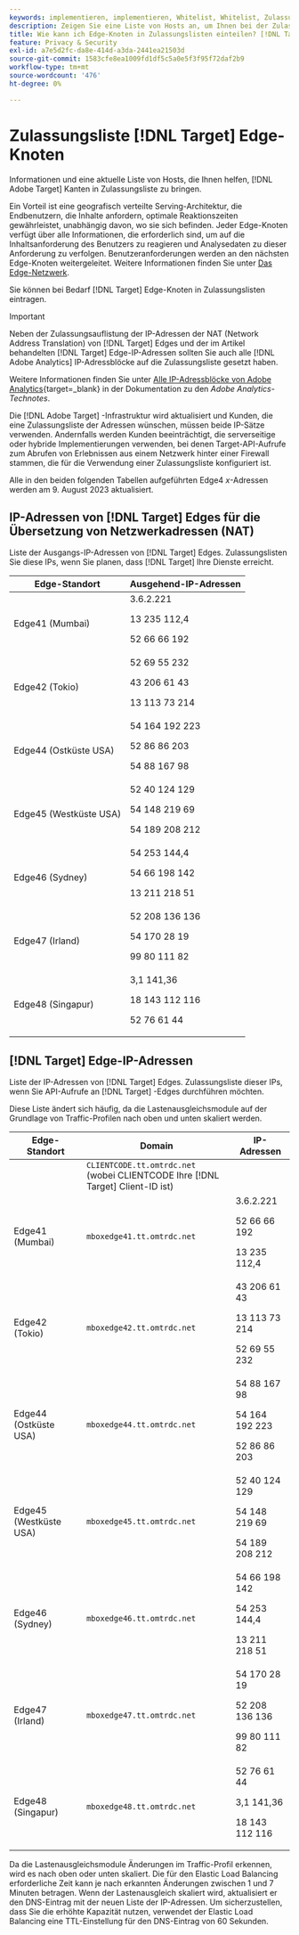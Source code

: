 ```yaml
---
keywords: implementieren, implementieren, Whitelist, Whitelist, Zulassungsliste, Zulassungsliste, Edge, Edges, 9 USD
description: Zeigen Sie eine Liste von Hosts an, um Ihnen bei der Zulassungsliste von [!DNL Adobe Target] Edges zu helfen (geografisch verteilte Serving-Knoten, die optimale Antwortzeiten für Endbenutzer gewährleisten).
title: Wie kann ich Edge-Knoten in Zulassungslisten einteilen? [!DNL Target]
feature: Privacy & Security
exl-id: a7e5d2fc-da8e-414d-a3da-2441ea21503d
source-git-commit: 1583cfe8ea1009fd1df5c5a0e5f3f95f72daf2b9
workflow-type: tm+mt
source-wordcount: '476'
ht-degree: 0%

---
```


# Zulassungsliste [!DNL Target] Edge-Knoten

Informationen und eine aktuelle Liste von Hosts, die Ihnen helfen, [!DNL Adobe Target] Kanten in Zulassungsliste zu bringen.

Ein Vorteil ist eine geografisch verteilte Serving-Architektur, die Endbenutzern, die Inhalte anfordern, optimale Reaktionszeiten gewährleistet, unabhängig davon, wo sie sich befinden. Jeder Edge-Knoten verfügt über alle Informationen, die erforderlich sind, um auf die Inhaltsanforderung des Benutzers zu reagieren und Analysedaten zu dieser Anforderung zu verfolgen. Benutzeranforderungen werden an den nächsten Edge-Knoten weitergeleitet. Weitere Informationen finden Sie unter [Das Edge-Netzwerk](https://experienceleague.adobe.com/docs/target/using/introduction/how-target-works.html#concept_0AE2ED8E9DE64288A8B30FCBF1040934).

Sie können bei Bedarf [!DNL Target] Edge-Knoten in Zulassungslisten eintragen.

>[!IMPORTANT]
>
>Neben der Zulassungsauflistung der IP-Adressen der NAT (Network Address Translation) von [!DNL Target] Edges und der im Artikel behandelten [!DNL Target] Edge-IP-Adressen sollten Sie auch alle [!DNL Adobe Analytics] IP-Adressblöcke auf die Zulassungsliste gesetzt haben.
>
>Weitere Informationen finden Sie unter [Alle IP-Adressblöcke von Adobe Analytics](https://experienceleague.adobe.com/docs/analytics/technotes/ip-addresses.html?lang=en#all-adobe-analytics-ip-address-blocks){target=_blank} in der Dokumentation zu den *Adobe Analytics-Technotes*.
>
>Die [!DNL Adobe Target] -Infrastruktur wird aktualisiert und Kunden, die eine Zulassungsliste der Adressen wünschen, müssen beide IP-Sätze verwenden. Andernfalls werden Kunden beeinträchtigt, die serverseitige oder hybride Implementierungen verwenden, bei denen Target-API-Aufrufe zum Abrufen von Erlebnissen aus einem Netzwerk hinter einer Firewall stammen, die für die Verwendung einer Zulassungsliste konfiguriert ist.
>
>Alle in den beiden folgenden Tabellen aufgeführten Edge4 *x*-Adressen werden am 9. August 2023 aktualisiert.

## IP-Adressen von [!DNL Target] Edges für die Übersetzung von Netzwerkadressen (NAT)

Liste der Ausgangs-IP-Adressen von [!DNL Target] Edges. Zulassungslisten Sie diese IPs, wenn Sie planen, dass [!DNL Target] Ihre Dienste erreicht.

| Edge-Standort | Ausgehend-IP-Adressen |
| --- | --- |
| Edge41 (Mumbai) | 3.6.2.221<P>13 235 112,4 <P>52 66 66 192 |
| Edge42 (Tokio) | 52 69 55 232<P>43 206 61 43 <P>13 113 73 214 |
| Edge44 (Ostküste USA) | 54 164 192 223<P>52 86 86 203 <P>54 88 167 98 |
| Edge45 (Westküste USA) | 52 40 124 129<P>54 148 219 69 <P>54 189 208 212 |
| Edge46 (Sydney) | 54 253 144,4<P>54 66 198 142 <P>13 211 218 51 |
| Edge47 (Irland) | 52 208 136 136<P>54 170 28 19 <P>99 80 111 82 |
| Edge48 (Singapur) | 3,1 141,36<P>18 143 112 116 <P>52 76 61 44 |

## [!DNL Target] Edge-IP-Adressen

Liste der IP-Adressen von [!DNL Target] Edges. Zulassungsliste dieser IPs, wenn Sie API-Aufrufe an [!DNL Target] -Edges durchführen möchten.

Diese Liste ändert sich häufig, da die Lastenausgleichsmodule auf der Grundlage von Traffic-Profilen nach oben und unten skaliert werden.

| Edge-Standort | Domain | IP-Adressen |
| --- | --- | --- |
|  | `CLIENTCODE.tt.omtrdc.net`<br />(wobei CLIENTCODE Ihre [!DNL Target] Client-ID ist) |  |
| Edge41 (Mumbai) | `mboxedge41.tt.omtrdc.net` | 3.6.2.221<P>52 66 66 192<P>13 235 112,4 |
| Edge42 (Tokio) | `mboxedge42.tt.omtrdc.net` | 43 206 61 43<P>13 113 73 214<P>52 69 55 232 |
| Edge44 (Ostküste USA) | `mboxedge44.tt.omtrdc.net` | 54 88 167 98<P>54 164 192 223<P>52 86 86 203 |
| Edge45 (Westküste USA) | `mboxedge45.tt.omtrdc.net` | 52 40 124 129<P>54 148 219 69<P>54 189 208 212 |
| Edge46 (Sydney) | `mboxedge46.tt.omtrdc.net` | 54 66 198 142<P>54 253 144,4<P>13 211 218 51 |
| Edge47 (Irland) | `mboxedge47.tt.omtrdc.net` | 54 170 28 19<P>52 208 136 136<P>99 80 111 82 |
| Edge48 (Singapur) | `mboxedge48.tt.omtrdc.net` | 52 76 61 44<P>3,1 141,36<P>18 143 112 116 |

Da die Lastenausgleichsmodule Änderungen im Traffic-Profil erkennen, wird es nach oben oder unten skaliert. Die für den Elastic Load Balancing erforderliche Zeit kann je nach erkannten Änderungen zwischen 1 und 7 Minuten betragen. Wenn der Lastenausgleich skaliert wird, aktualisiert er den DNS-Eintrag mit der neuen Liste der IP-Adressen. Um sicherzustellen, dass Sie die erhöhte Kapazität nutzen, verwendet der Elastic Load Balancing eine TTL-Einstellung für den DNS-Eintrag von 60 Sekunden.
